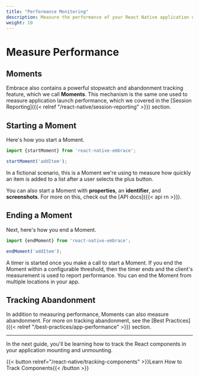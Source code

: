 ```yaml
---
title: "Performance Monitoring"
description: Measure the performance of your React Native application using Embrace
weight: 10
---
```


# Measure Performance

## Moments

Embrace also contains a powerful stopwatch and abandonment tracking feature, which we call **Moments**.
This mechanism is the same one used to measure application launch performance, which we covered in the [Session Reporting]({{< relref "/react-native/session-reporting" >}}) section.

## Starting a Moment

Here's how you start a Moment.

```javascript
import {startMoment} from 'react-native-embrace';

startMoment('addItem');
```

In a fictional scenario, this is a Moment we're using to measure how quickly an item is added to a list after a user selects the plus button.

You can also start a Moment with **properties**, an **identifier**, and **screenshots**.
For more on this, check out the [API docs]({{< api rn >}}).

## Ending a Moment

Next, here's how you end a Moment.

```javascript
import {endMoment} from 'react-native-embrace';

endMoment('addItem');
```

A timer is started once you make a call to start a Moment.
If you end the Moment within a configurable threshold, then the timer ends and the client's measurement is used to report performance.
You can end the Moment from multiple locations in your app. 

## Tracking Abandonment

In addition to measuring performance, Moments can also measure abandonment.
For more on tracking abandonment, see the [Best Practices]({{< relref "/best-practices/app-performance" >}}) section.

---

In the next guide, you'll be learning how to track the React components in your application mounting and unmounting.

{{< button relref="/react-native/tracking-components" >}}Learn How to Track Components{{< /button >}}
